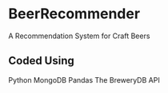 # BeerRecommender
A Recommendation System for Craft Beers

## Coded Using
Python
MongoDB
Pandas
The BreweryDB API

